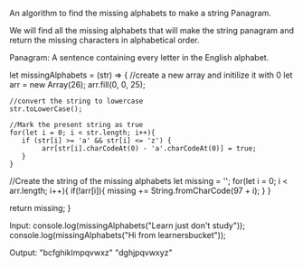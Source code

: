 An algorithm to find the missing alphabets to make a string Panagram.

We will find all the missing alphabets that will make the string panagram and return the missing characters in alphabetical order.

Panagram: A sentence containing every letter in the English alphabet.

let missingAlphabets = (str) => {
    //create a new array and initilize it with 0
    let arr = new Array(26);
    arr.fill(0, 0, 25);
    
    //convert the string to lowercase
    str.toLowerCase();
   
    //Mark the present string as true
    for(let i = 0; i < str.length; i++){
       if (str[i] >= 'a' && str[i] <= 'z') {
            arr[str[i].charCodeAt(0) - 'a'.charCodeAt(0)] = true; 
       }
    }
    
   //Create the string of the missing alphabets
    let missing = '';
    for(let i = 0; i < arr.length; i++){
       if(!arr[i]){
         missing += String.fromCharCode(97 + i);
       }
    }
    
   return missing;
  }

  Input:
console.log(missingAlphabets("Learn just don't study"));
console.log(missingAlphabets("Hi from learnersbucket"));

Output:
"bcfghiklmpqvwxz"
"dghjpqvwxyz"